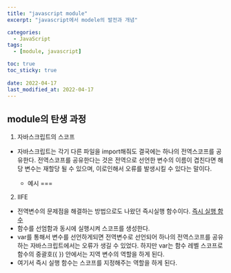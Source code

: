 ```yaml
---
title: "javascript module"
excerpt: "javascript에서 modele의 발전과 개념"

categories:
  - JavaScript
tags:
  - [module, javascript]

toc: true
toc_sticky: true
 
date: 2022-04-17
last_modified_at: 2022-04-17
---
```



## module의 탄생 과정
1. 자바스크립트의 스코프
- 자바스크립트는 각기 다른 파일을 import해줘도 결국에는 하나의 전역스코프를 공유한다. 
  전역스코프를 공유한다는 것은 전역으로 선언한 변수의 이름이 겹친다면 해당 변수는 재할당 될 수 있으며, 이로인해서 오류를 발생시킬 수 있다는 말이다.

  - 예시
  ===

2. IIFE
- 전역변수의 문제점을 해결하는 방법으로도 나왔던 즉시실행 함수이다. [즉시 실행 함수](https://sunmerrr.github.io/javascript/globalVariable/#3-%EC%A0%84%EC%97%AD%EB%B3%80%EC%88%98%EC%9D%98-%EB%AC%B8%EC%A0%9C%EC%A0%90-%ED%95%B4%EA%B2%B0-%EB%B0%A9%EB%B2%95)
- 함수를 선엄함과 동시에 실행시켜 스코프를 생성한다.
- var를 통해서 변수를 선언하게되면 전역변수로 선언되어 하나의 전역스코프를 공유하는 자바스크립트에서는 오류가 생길 수 있었다.
  하지만 var는 함수 레벨 스코프로 함수의 중괄호({ }) 안에서는 지역 변수의 역할을 하게 된다.
- 여기서 즉시 실행 함수는 스코프를 지정해주는 역할을 하게 된다.